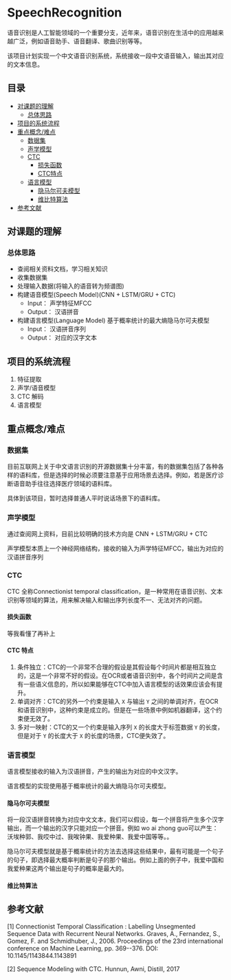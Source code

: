 # SpeechRecognition

语音识别是人工智能领域的一个重要分支，近年来，语音识别在生活中的应用越来越广泛，例如语音助手、语音翻译、歌曲识别等等。

该项目计划实现一个中文语音识别系统，系统接收一段中文语音输入，输出其对应的文本信息。

## 目录

- [对课题的理解](#对课题的理解)
    - [总体思路](#总体思路)
- [项目的系统流程](#项目的系统流程)
- [重点概念/难点](#重点概念/难点)
    - [数据集](#数据集)
    - [声学模型](#声学模型)
    - [CTC](#CTC)
        - [损失函数](#损失函数)
        - [CTC特点](#CTC特点)
    - [语言模型](#语言模型)
        - [隐马尔可夫模型](#隐马尔可夫模型)
        - [维比特算法](#维比特算法)
- [参考文献](#参考文献)





## 对课题的理解

### 总体思路

- 查阅相关资料文档，学习相关知识
- 收集数据集
- 处理输入数据(将输入的语音转为频谱图)
- 构建语音模型(Speech Model)(CNN + LSTM/GRU + CTC)
    - Input： 声学特征MFCC
    - Output： 汉语拼音
- 构建语言模型(Language Model)
    基于概率统计的最大熵隐马尔可夫模型
    - Input： 汉语拼音序列
    - Output： 对应的汉字文本

## 项目的系统流程

1. 特征提取
2. 声学/语音模型
3. CTC 解码
4. 语言模型

## 重点概念/难点

### 数据集

目前互联网上关于中文语言识别的开源数据集十分丰富，有的数据集包括了各种各样的语料库，但是选择的时候必须要注意基于应用场景去选择。例如，若是医疗诊断语音助手往往选择医疗领域的语料库。

具体到该项目，暂时选择普通人平时说话场景下的语料库。

### 声学模型

通过查阅网上资料，目前比较明确的技术方向是 CNN + LSTM/GRU + CTC

声学模型本质上一个神经网络结构，接收的输入为声学特征MFCC，输出为对应的汉语拼音序列

### CTC

CTC 全称Connectionist temporal classification，是一种常用在语音识别、文本识别等领域的算法，用来解决输入和输出序列长度不一、无法对齐的问题。

#### 损失函数

等我看懂了再补上

#### CTC 特点

1. 条件独立：CTC的一个非常不合理的假设是其假设每个时间片都是相互独立的，这是一个非常不好的假设。在OCR或者语音识别中，各个时间片之间是含有一些语义信息的，所以如果能够在CTC中加入语言模型的话效果应该会有提升。
2. 单调对齐：CTC的另外一个约束是输入 ` X ` 与输出 ` Y ` 之间的单调对齐，在OCR和语音识别中，这种约束是成立的。但是在一些场景中例如机器翻译，这个约束便无效了。
3. 多对一映射：CTC的又一个约束是输入序列 ` X ` 的长度大于标签数据 ` Y ` 的长度，但是对于 ` Y ` 的长度大于 ` X ` 的长度的场景，CTC便失效了。

### 语言模型

语言模型接收的输入为汉语拼音，产生的输出为对应的中文汉字。

语言模型的实现使用基于概率统计的最大熵隐马尔可夫模型。

#### 隐马尔可夫模型

将一段汉语拼音转换为对应中文文本，我们可以假设，每一个拼音将产生多个汉字输出，而一个输出的汉字只能对应一个拼音。例如 wo ai zhong guo可以产生：沃埃种郭、我哎中过、我唉钟果、我爱种果、我爱中国等等。。

隐马尔可夫模型就是基于概率统计的方法去选择这些结果中，最有可能是一个句子的句子，即选择最大概率判断是句子的那个输出。例如上面的例子中，我爱中国和我爱种果这两个输出是句子的概率是最大的。


#### 维比特算法

## 参考文献

[1] Connectionist Temporal Classification : Labelling Unsegmented Sequence Data with Recurrent Neural Networks. Graves, A., Fernandez, S., Gomez, F. and Schmidhuber, J., 2006. Proceedings of the 23rd international conference on Machine Learning, pp. 369--376. DOI: 10.1145/1143844.1143891

[2] Sequence Modeling with CTC. Hunnun, Awni, Distill, 2017
